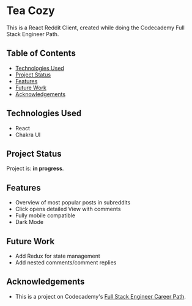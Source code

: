 # Tea Cozy
This is a React Reddit Client, created while doing the Codecademy Full Stack Engineer Path.

## Table of Contents
* [Technologies Used](#technologies-used)
* [Project Status](#project-status)
* [Features](#features)
* [Future Work](#future-work)
* [Acknowledgements](#acknowledgements)


## Technologies Used
- React
- Chakra UI

## Project Status
Project is: **in progress**.

## Features
- Overview of most popular posts in subreddits
- Click opens detailed View with comments
- Fully mobile compatible
- Dark Mode

## Future Work
- Add Redux for state management
- Add nested comments/comment replies

## Acknowledgements
- This is a project on Codecademy's [Full Stack Engineer Career Path](https://www.codecademy.com/learn/paths/full-stack-engineer-career-path/).



